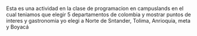 Esta es una actividad en la clase de programacion en campuslands 
en el cual teniamos que elegir 5 departamentos de colombia y mostrar puntos de interes y gastronomia
yo elegi a Norte de Sntander, Tolima, Anrioquia, meta y Boyacá 
